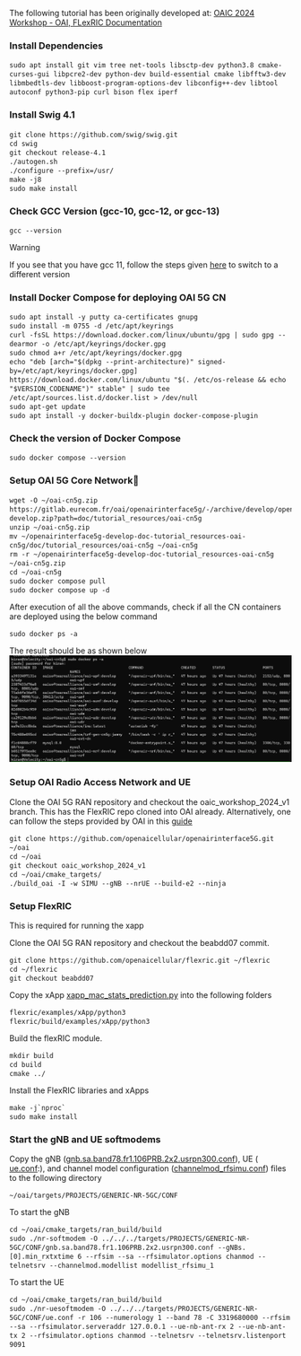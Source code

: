 The following tutorial has been originally developed at: [OAIC 2024 Workshop - OAI, FLexRIC Documentation](https://openaicellular.github.io/oaic/OAIC-2024-Workshop-oai-flexric-documentation.html)
### Install Dependencies
```
sudo apt install git vim tree net-tools libsctp-dev python3.8 cmake-curses-gui libpcre2-dev python-dev build-essential cmake libfftw3-dev libmbedtls-dev libboost-program-options-dev libconfig++-dev libtool autoconf python3-pip curl bison flex iperf
```
### Install Swig 4.1
```
git clone https://github.com/swig/swig.git
cd swig
git checkout release-4.1
./autogen.sh
./configure --prefix=/usr/
make -j8
sudo make install
```
### Check GCC Version (gcc-10, gcc-12, or gcc-13)

```
gcc --version
```
> [!WARNING]
> If you see that you have gcc 11, follow the steps given [here](https://linuxconfig.org/how-to-switch-between-multiple-gcc-and-g-compiler-versions-on-ubuntu-20-04-lts-focal-fossa) to switch to a different version

### Install Docker Compose for deploying OAI 5G CN

```
sudo apt install -y putty ca-certificates gnupg
sudo install -m 0755 -d /etc/apt/keyrings
curl -fsSL https://download.docker.com/linux/ubuntu/gpg | sudo gpg --dearmor -o /etc/apt/keyrings/docker.gpg
sudo chmod a+r /etc/apt/keyrings/docker.gpg
echo "deb [arch="$(dpkg --print-architecture)" signed-by=/etc/apt/keyrings/docker.gpg] https://download.docker.com/linux/ubuntu "$(. /etc/os-release && echo "$VERSION_CODENAME")" stable" | sudo tee /etc/apt/sources.list.d/docker.list > /dev/null
sudo apt-get update
sudo apt install -y docker-buildx-plugin docker-compose-plugin
```
### Check the version of Docker Compose
```
sudo docker compose --version
```

### Setup OAI 5G Core Network
```
wget -O ~/oai-cn5g.zip https://gitlab.eurecom.fr/oai/openairinterface5g/-/archive/develop/openairinterface5g-develop.zip?path=doc/tutorial_resources/oai-cn5g
unzip ~/oai-cn5g.zip
mv ~/openairinterface5g-develop-doc-tutorial_resources-oai-cn5g/doc/tutorial_resources/oai-cn5g ~/oai-cn5g
rm -r ~/openairinterface5g-develop-doc-tutorial_resources-oai-cn5g ~/oai-cn5g.zip
cd ~/oai-cn5g
sudo docker compose pull
sudo docker compose up -d
```
After execution of all the above commands, check if all the CN containers are deployed using the below command
```
sudo docker ps -a
```
The result should be as shown below
![5G CN containers health status](https://github.com/mprsk/CQI-Prediction/blob/main/docs/OAI%205GCN.png)


### Setup OAI Radio Access Network and UE
Clone the OAI 5G RAN repository and checkout the oaic_workshop_2024_v1 branch. This has the FlexRIC repo cloned into OAI already. Alternatively, one can follow the steps provided by OAI in this [guide](https://gitlab.eurecom.fr/oai/openairinterface5g)
```
git clone https://github.com/openaicellular/openairinterface5G.git ~/oai
cd ~/oai
git checkout oaic_workshop_2024_v1
cd ~/oai/cmake_targets/
./build_oai -I -w SIMU --gNB --nrUE --build-e2 --ninja
```

### Setup FlexRIC
This is required for running the xapp

Clone the OAI 5G RAN repository and checkout the beabdd07 commit.
```
git clone https://github.com/openaicellular/flexric.git ~/flexric
cd ~/flexric
git checkout beabdd07
```
Copy the xApp [xapp_mac_stats_prediction.py](https://github.com/mprsk/CQI-Prediction/blob/main/xapp_mac_stats_prediction.py) into the following folders

```
flexric/examples/xApp/python3
flexric/build/examples/xApp/python3
```

Build the flexRIC module.

```
mkdir build
cd build
cmake ../
```

Install the FlexRIC libraries and xApps
```
make -j`nproc`
sudo make install
```
### Start the gNB and UE softmodems
Copy the gNB ([gnb.sa.band78.fr1.106PRB.2x2.usrpn300.conf](https://github.com/mprsk/CQI-Prediction/blob/main/gnb.sa.band78.fr1.106PRB.2x2.usrpn300.conf)), UE ( [ue.conf](https://github.com/mprsk/CQI-Prediction/blob/main/ue.conf):), and channel model configuration ([channelmod_rfsimu.conf](https://github.com/mprsk/CQI-Prediction/blob/main/channelmod_rfsimu.conf)) files to the following directory
```
~/oai/targets/PROJECTS/GENERIC-NR-5GC/CONF
```

To start the gNB
```
cd ~/oai/cmake_targets/ran_build/build
sudo ./nr-softmodem -O ../../../targets/PROJECTS/GENERIC-NR-5GC/CONF/gnb.sa.band78.fr1.106PRB.2x2.usrpn300.conf --gNBs.[0].min_rxtxtime 6 --rfsim --sa --rfsimulator.options chanmod --telnetsrv --channelmod.modellist modellist_rfsimu_1
```
To start the UE
```
cd ~/oai/cmake_targets/ran_build/build
sudo ./nr-uesoftmodem -O ../../../targets/PROJECTS/GENERIC-NR-5GC/CONF/ue.conf -r 106 --numerology 1 --band 78 -C 3319680000 --rfsim --sa --rfsimulator.serveraddr 127.0.0.1 --ue-nb-ant-rx 2 --ue-nb-ant-tx 2 --rfsimulator.options chanmod --telnetsrv --telnetsrv.listenport 9091
```
